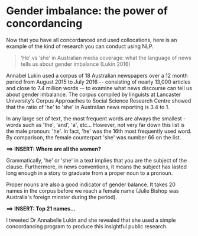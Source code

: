 # Gender imbalance: the power of concordancing

Now that you have all concordanced and used collocations, here is an example of the kind of research you can conduct using NLP.

> ‘He’ vs ‘she’ in Australian media coverage: what the language of news tells us about gender imbalance \(Lukin 2016\)

Annabel Lukin used a corpus of 18 Australian newspapers over a 12 month period from August 2015 to July 2016 -- consisting of nearly 13,000 articles and close to 7.4 million words -- to examine what news discourse can tell us about gender imbalance. The corpus compiled by linguists at Lancaster University’s Corpus Approaches to Social Science Research Centre showed that the ratio of 'he' to 'she' in Australian news reporting is 3.4 to 1.

In any large set of text, the most frequent words are always the smallest - words such as 'the', 'and', 'a', etc... However, not very far down this list is the male pronoun: 'he'. In fact, 'he' was the 16th most frequently used word. By comparison, the female counterpart 'she' was number 66 on the list.



**==&gt; INSERT: Where are all the women?**



Grammatically, 'he' or 'she' in a text implies that you are the subject of the clause. Furthermore, in news conventions, it means the subject has lasted long enough in a story to graduate from a proper noun to a pronoun.

Proper nouns are also a good indicator of gender balance. It takes 20 names in the corpus before we reach a female name \(Julie Bishop was Australia's foreign minster during the period\).



**==&gt; INSERT: Top 21 names...**



I tweeted Dr Annabelle Lukin and she revealed that she used a simple concordancing program to produce this insightful public research.


